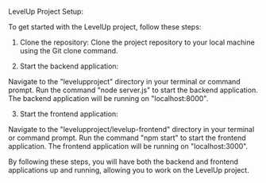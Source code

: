 LevelUp Project Setup:

To get started with the LevelUp project, follow these steps:

1. Clone the repository: Clone the project repository to your local machine using the Git clone command.

2. Start the backend application:

Navigate to the "levelupproject" directory in your terminal or command prompt.
Run the command "node server.js" to start the backend application.
The backend application will be running on "localhost:8000".

3. Start the frontend application:

Navigate to the "levelupproject/levelup-frontend" directory in your terminal or command prompt.
Run the command "npm start" to start the frontend application.
The frontend application will be running on "localhost:3000".

By following these steps, you will have both the backend and frontend applications up and running, allowing you to work on the LevelUp project.